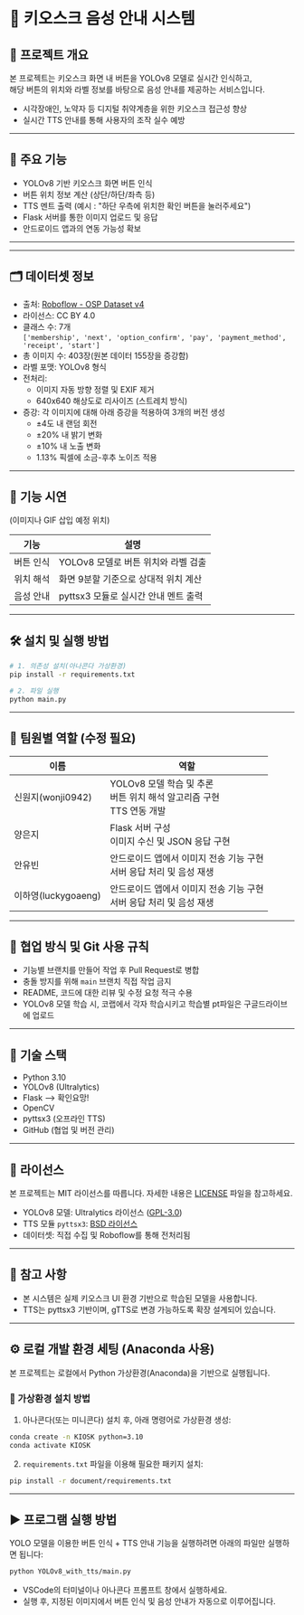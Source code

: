 # 💬 키오스크 음성 안내 시스템

## 📌 프로젝트 개요
본 프로젝트는 키오스크 화면 내 버튼을 YOLOv8 모델로 실시간 인식하고,  
해당 버튼의 위치와 라벨 정보를 바탕으로 음성 안내를 제공하는 서비스입니다.

- 시각장애인, 노약자 등 디지털 취약계층을 위한 키오스크 접근성 향상
- 실시간 TTS 안내를 통해 사용자의 조작 실수 예방

---

## 🎯 주요 기능

- YOLOv8 기반 키오스크 화면 버튼 인식
- 버튼 위치 정보 계산 (상단/하단/좌측 등)
- TTS 멘트 출력 (예시 : "하단 우측에 위치한 확인 버튼을 눌러주세요")
- Flask 서버를 통한 이미지 업로드 및 응답
- 안드로이드 앱과의 연동 가능성 확보

---


---

## 🗂️ 데이터셋 정보

- 출처: [Roboflow - OSP Dataset v4](https://universe.roboflow.com/kiosk-nmotv/osp-bao99)
- 라이선스: CC BY 4.0
- 클래스 수: 7개  
  `['membership', 'next', 'option_confirm', 'pay', 'payment_method', 'receipt', 'start']`
- 총 이미지 수: 403장(원본 데이터 155장을 증강함)
- 라벨 포맷: YOLOv8 형식
- 전처리:
  - 이미지 자동 방향 정렬 및 EXIF 제거
  - 640x640 해상도로 리사이즈 (스트레치 방식)
- 증강: 각 이미지에 대해 아래 증강을 적용하여 3개의 버전 생성
  - ±4도 내 랜덤 회전
  - ±20% 내 밝기 변화
  - ±10% 내 노출 변화
  - 1.13% 픽셀에 소금-후추 노이즈 적용


---

## 📂 기능 시연

(이미지나 GIF 삽입 예정 위치)

| 기능 | 설명 |
|------|------|
| 버튼 인식 | YOLOv8 모델로 버튼 위치와 라벨 검출 |
| 위치 해석 | 화면 9분할 기준으로 상대적 위치 계산 |
| 음성 안내 | pyttsx3 모듈로 실시간 안내 멘트 출력 |

---

## 🛠️ 설치 및 실행 방법

```bash
# 1. 의존성 설치(아나콘다 가상환경)
pip install -r requirements.txt

# 2. 파일 실행
python main.py
```

---

## 🤝 팀원별 역할 (수정 필요)

| 이름 | 역할 |
|------|------|
| 신원지(wonji0942) | YOLOv8 모델 학습 및 추론<br>버튼 위치 해석 알고리즘 구현<br>TTS 연동 개발 |
| 양은지 | Flask 서버 구성<br>이미지 수신 및 JSON 응답 구현 |
| 안유빈 | 안드로이드 앱에서 이미지 전송 기능 구현<br>서버 응답 처리 및 음성 재생 |
| 이하영(luckygoaeng) | 안드로이드 앱에서 이미지 전송 기능 구현<br>서버 응답 처리 및 음성 재생 |

---

## 🔧 협업 방식 및 Git 사용 규칙

- 기능별 브랜치를 만들어 작업 후 Pull Request로 병합
- 충돌 방지를 위해 `main` 브랜치 직접 작업 금지
- README, 코드에 대한 리뷰 및 수정 요청 적극 수용
- YOLOv8 모델 학습 시, 코랩에서 각자 학습시키고 학습별 pt파일은 구글드라이브에 업로드

---

## 🧱 기술 스택

- Python 3.10
- YOLOv8 (Ultralytics)
- Flask --> 확인요망!
- OpenCV
- pyttsx3 (오프라인 TTS)
- GitHub (협업 및 버전 관리)

---

## 📜 라이선스

본 프로젝트는 MIT 라이선스를 따릅니다. 자세한 내용은 [LICENSE](./LICENSE) 파일을 참고하세요.

- YOLOv8 모델: Ultralytics 라이선스 ([GPL-3.0](https://github.com/ultralytics/ultralytics/blob/main/LICENSE))
- TTS 모듈 `pyttsx3`: [BSD 라이선스](https://github.com/nateshmbhat/pyttsx3/blob/master/LICENSE)
- 데이터셋: 직접 수집 및 Roboflow를 통해 전처리됨

---

## 📌 참고 사항

- 본 시스템은 실제 키오스크 UI 환경 기반으로 학습된 모델을 사용합니다.
- TTS는 pyttsx3 기반이며, gTTS로 변경 가능하도록 확장 설계되어 있습니다.


---

## ⚙️ 로컬 개발 환경 세팅 (Anaconda 사용)

본 프로젝트는 로컬에서 Python 가상환경(Anaconda)을 기반으로 실행됩니다.

### 🔹 가상환경 설치 방법

1. 아나콘다(또는 미니콘다) 설치 후, 아래 명령어로 가상환경 생성:
```bash
conda create -n KIOSK python=3.10
conda activate KIOSK
```

2. `requirements.txt` 파일을 이용해 필요한 패키지 설치:
```bash
pip install -r document/requirements.txt
```

---

## ▶️ 프로그램 실행 방법

YOLO 모델을 이용한 버튼 인식 + TTS 안내 기능을 실행하려면 아래의 파일만 실행하면 됩니다:

```bash
python YOLOv8_with_tts/main.py
```

- VSCode의 터미널이나 아나콘다 프롬프트 창에서 실행하세요.
- 실행 후, 지정된 이미지에서 버튼 인식 및 음성 안내가 자동으로 이루어집니다.
